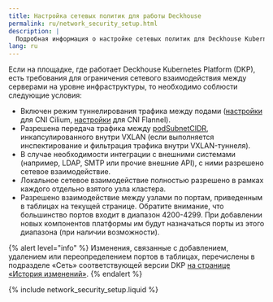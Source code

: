 ```yaml
---
title: Настройка сетевых политик для работы Deckhouse
permalink: ru/network_security_setup.html
description: |
  Подробная информация о настройке сетевых политик для Deckhouse Kubernetes Platform, в частно в средах с ограничениями на сетевое взаимодействие между узлами. Описывает необходимые условия для включения режимов туннелирования для трафика подов с использованием CNI Cilium и Flannel.
lang: ru
---
```


Если на площадке, где работает Deckhouse Kubernetes Platform (DKP), есть требования для ограничения сетевого взаимодействия между серверами на уровне инфраструктуры, то необходимо соблюсти следующие условия:

* Включен режим туннелирования трафика между подами ([настройки](modules/cni-cilium/configuration.html#parameters-tunnelmode) для CNI Cilium, [настройки](modules/cni-flannel/configuration.html#parameters-podnetworkmode) для CNI Flannel).
* Разрешена передача трафика между [podSubnetCIDR](installing/configuration.html#clusterconfiguration), инкапсулированного внутри VXLAN (если выполняется инспектирование и фильтрация трафика внутри VXLAN-туннеля).
* В случае необходимости интеграции с внешними системами (например, LDAP, SMTP или прочие внешние API), с ними разрешено сетевое взаимодействие.
* Локальное сетевое взаимодействие полностью разрешено в рамках каждого отдельно взятого узла кластера.
* Разрешено взаимодействие между узлами по портам, приведенным в таблицах на текущей странице. Обратите внимание, что большинство портов входит в диапазон 4200-4299. При добавлении новых компонентов платформы им будут назначаться порты из этого диапазона (при наличии возможности).

{% alert level="info" %}
Изменения, связанные с добавлением, удалением или переопределением портов в таблицах,
перечислены в подразделе «Сеть» соответствующей версии DKP [на странице «История изменений»](release-notes.html).
{% endalert %}

{% include network_security_setup.liquid %}
